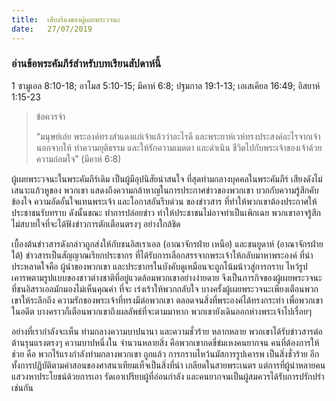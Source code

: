 ```yaml
---
title:  เสียงร้องของผู้เผยพระวจนะ
date:   27/07/2019
---
```


### อ่านข้อพระคัมภีร์สำหรับบทเรียนสัปดาห์นี้
1 ซามูเอล 8:10-18; อาโมส 5:10-15; มีคาห์ 6:8; ปฐมกาล 19:1-13; เอเสเคียล 16:49; อิสยาห์ 1:15-23

> <p>ข้อควรจำ</p>
> “มนุษย์เอ๋ย พระองค์ทรงสำแดงแก่เจ้าแล้วว่าอะไรดี และพระยาห์เวห์ทรงประสงค์อะไรจากเจ้า นอกจากให้ ทำความยุติธรรม และให้รักความเมตตา และดำเนิน ชีวิตไปกับพระเจ้าของเจ้าด้วยความถ่อมใจ” (มีคาห์ 6:8)

ผู้เผยพระวจนะในพระคัมภีร์เดิม เป็นผู้มีอุปนิสัยน่าสนใจ ที่สุดท่ามกลางบุคคลในพระคัมภีร์ เสียงดังไม่เสนาะแก้วหูของ พวกเขา แสดงถึงความกล้าหาญในการประกาศข่าวของพวกเขา บวกกับความรู้สึกคับข้องใจ ความอัดอั้นใจแทนพระเจ้า และโอกาสอันรีบด่วน ของข่าวสาร ที่ทำให้พวกเขาต้องประกาศให้ประชาชนรับทราบ ดังนั้นขณะ ทำการปล่อยข่าว ทำให้ประชาชนไม่อาจทำเป็นเพิกเฉย พวกเขาอาจรู้สึก ไม่สบายใจที่จะได้ฟังข่าวการตักเตือนตรงๆ อย่างใกล้ชิด

เบื้องต้นข่าวสารดังกล่าวถูกส่งให้กับชนอิสเราเอล (อาณาจักรฝ่าย เหนือ) และชนยูดาห์ (อาณาจักรฝ่ายใต้) ข่าวสารเป็นสัญญาณเรียกประชากร ที่ได้รับการเลือกสรรจากพระเจ้าให้กลับมาหาพระองค์ ที่น่าประหลาดใจคือ ผู้นำของพวกเขา และประชากรในบังคับดูเหมือนจะถูกโน้มน้าวสู่การกราบ ไหว้รูปเคารพตามรูปแบบของชาวต่างชาติที่อยู่แวดล้อมพวกเขาอย่างง่ายดาย จึงเป็นภารกิจของผู้เผยพระวจนะ ที่ชนอิสราเอลมักมองไม่เห็นคุณค่า ที่จะ เร่งเร้าให้พวกกลับใจ บางครั้งผู้เผยพระวจนะเพียงเตือนพวกเขาให้ระลึกถึง ความรักของพระเจ้าที่ทรงมีต่อพวกเขา ตลอดจนสิ่งที่พระองค์ได้ทรงกระทำ เพื่อพวกเขาในอดีต บางคราวก็เตือนพวกเขาถึงผลลัพธ์ที่จะตามมาหาก พวกเขายังเดินออกห่างพระเจ้าไปเรื่อยๆ

อย่างที่เรากำลังจะเห็น ท่ามกลางความบาปนานา และความชั่วร้าย หลากหลาย พวกเขาได้รับข่าวสารต่อต้านรุนแรงตรงๆ ความบาปหนึ่งใน จำนวนหลายสิ่ง คือพวกเขากดขี่ข่มเหงคนยากจน คนที่ต้องการให้ช่วย คือ พวกไร้แรงกำลังท่ามกลางพวกเขา ถูกแล้ว การกราบไหว้นมัสการรูปเคารพ เป็นสิ่งชั่วร้าย อีกทั้งการปฏิบัติตามคำสอนของศาสนาเทียมเท็จเป็นสิ่งที่น่า เกลียดในสายพระเนตร แต่การที่ผู้นำหลายคนแสวงหาประโยชน์ด้วยการเอา รัดเอาเปรียบผู้ที่อ่อนกำลัง และคนยากจนเป็นผู้สมควรได้รับการปรักปรำ เช่นกัน